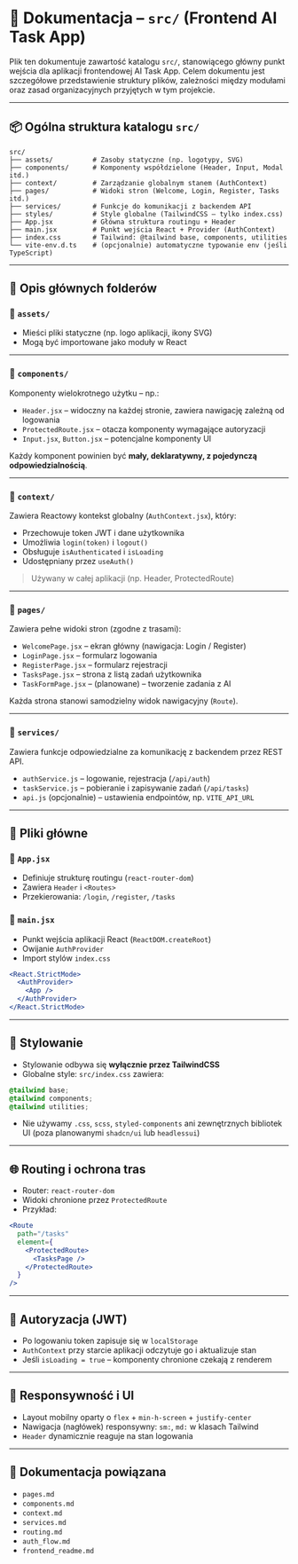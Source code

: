 # 📁 Dokumentacja – `src/` (Frontend AI Task App)

Plik ten dokumentuje zawartość katalogu `src/`, stanowiącego główny punkt wejścia dla aplikacji frontendowej AI Task App. Celem dokumentu jest szczegółowe przedstawienie struktury plików, zależności między modułami oraz zasad organizacyjnych przyjętych w tym projekcie.

---

## 📦 Ogólna struktura katalogu `src/`

```
src/
├── assets/          # Zasoby statyczne (np. logotypy, SVG)
├── components/      # Komponenty współdzielone (Header, Input, Modal itd.)
├── context/         # Zarządzanie globalnym stanem (AuthContext)
├── pages/           # Widoki stron (Welcome, Login, Register, Tasks itd.)
├── services/        # Funkcje do komunikacji z backendem API
├── styles/          # Style globalne (TailwindCSS – tylko index.css)
├── App.jsx          # Główna struktura routingu + Header
├── main.jsx         # Punkt wejścia React + Provider (AuthContext)
├── index.css        # Tailwind: @tailwind base, components, utilities
└── vite-env.d.ts    # (opcjonalnie) automatyczne typowanie env (jeśli TypeScript)
```

---

## 🧱 Opis głównych folderów

### 📁 `assets/`

- Mieści pliki statyczne (np. logo aplikacji, ikony SVG)
- Mogą być importowane jako moduły w React

---

### 📁 `components/`

Komponenty wielokrotnego użytku – np.:

- `Header.jsx` – widoczny na każdej stronie, zawiera nawigację zależną od logowania
- `ProtectedRoute.jsx` – otacza komponenty wymagające autoryzacji
- `Input.jsx`, `Button.jsx` – potencjalne komponenty UI

Każdy komponent powinien być **mały, deklaratywny, z pojedynczą odpowiedzialnością**.

---

### 📁 `context/`

Zawiera Reactowy kontekst globalny (`AuthContext.jsx`), który:

- Przechowuje token JWT i dane użytkownika
- Umożliwia `login(token)` i `logout()`
- Obsługuje `isAuthenticated` i `isLoading`
- Udostępniany przez `useAuth()`

> Używany w całej aplikacji (np. Header, ProtectedRoute)

---

### 📁 `pages/`

Zawiera pełne widoki stron (zgodne z trasami):

- `WelcomePage.jsx` – ekran główny (nawigacja: Login / Register)
- `LoginPage.jsx` – formularz logowania
- `RegisterPage.jsx` – formularz rejestracji
- `TasksPage.jsx` – strona z listą zadań użytkownika
- `TaskFormPage.jsx` – (planowane) – tworzenie zadania z AI

Każda strona stanowi samodzielny widok nawigacyjny (`Route`).

---

### 📁 `services/`

Zawiera funkcje odpowiedzialne za komunikację z backendem przez REST API.

- `authService.js` – logowanie, rejestracja (`/api/auth`)
- `taskService.js` – pobieranie i zapisywanie zadań (`/api/tasks`)
- `api.js` (opcjonalnie) – ustawienia endpointów, np. `VITE_API_URL`

---

## 📄 Pliki główne

### 🔹 `App.jsx`

- Definiuje strukturę routingu (`react-router-dom`)
- Zawiera `Header` i `<Routes>`
- Przekierowania: `/login`, `/register`, `/tasks`

### 🔹 `main.jsx`

- Punkt wejścia aplikacji React (`ReactDOM.createRoot`)
- Owijanie `AuthProvider`
- Import stylów `index.css`

```jsx
<React.StrictMode>
  <AuthProvider>
    <App />
  </AuthProvider>
</React.StrictMode>
```

---

## 🎨 Stylowanie

- Stylowanie odbywa się **wyłącznie przez TailwindCSS**
- Globalne style: `src/index.css` zawiera:

```css
@tailwind base;
@tailwind components;
@tailwind utilities;
```

- Nie używamy `.css`, `scss`, `styled-components` ani zewnętrznych bibliotek UI (poza planowanymi `shadcn/ui` lub `headlessui`)

---

## 🌐 Routing i ochrona tras

- Router: `react-router-dom`
- Widoki chronione przez `ProtectedRoute`
- Przykład:

```jsx
<Route
  path="/tasks"
  element={
    <ProtectedRoute>
      <TasksPage />
    </ProtectedRoute>
  }
/>
```

---

## 🔐 Autoryzacja (JWT)

- Po logowaniu token zapisuje się w `localStorage`
- `AuthContext` przy starcie aplikacji odczytuje go i aktualizuje stan
- Jeśli `isLoading = true` – komponenty chronione czekają z renderem

---

## 🧠 Responsywność i UI

- Layout mobilny oparty o `flex` + `min-h-screen` + `justify-center`
- Nawigacja (nagłówek) responsywny: `sm:`, `md:` w klasach Tailwind
- `Header` dynamicznie reaguje na stan logowania

---

## 📄 Dokumentacja powiązana

- `pages.md`
- `components.md`
- `context.md`
- `services.md`
- `routing.md`
- `auth_flow.md`
- `frontend_readme.md`
